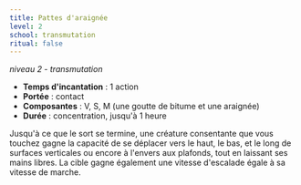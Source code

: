 ```yaml
---
title: Pattes d'araignée
level: 2
school: transmutation
ritual: false
---
```

*niveau 2 - transmutation*

- **Temps d'incantation** : 1 action
- **Portée** : contact
- **Composantes** : V, S, M (une goutte de bitume et une araignée)
- **Durée** : concentration, jusqu'à 1 heure

Jusqu'à ce que le sort se termine, une créature consentante que vous touchez gagne la capacité de se déplacer vers le haut, le bas, et le long de surfaces verticales ou encore à l'envers aux plafonds, tout en laissant ses mains libres. La cible gagne également une vitesse d'escalade égale à sa vitesse de marche.